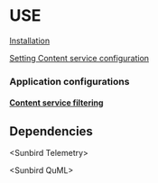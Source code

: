 # USE

[Installation](http://docs.sunbird.org/latest/developer-docs/server-installation/)

[Setting Content service configuration](http://docs.sunbird.org/latest/developer-docs/application-configurations/env\_variables\_content\_service/index.html)

### Application configurations

#### [Content service filtering](http://docs.sunbird.org/latest/developer-docs/application-configurations/content\_filtering/)

## Dependencies

\<Sunbird Telemetry>

\<Sunbird QuML>
